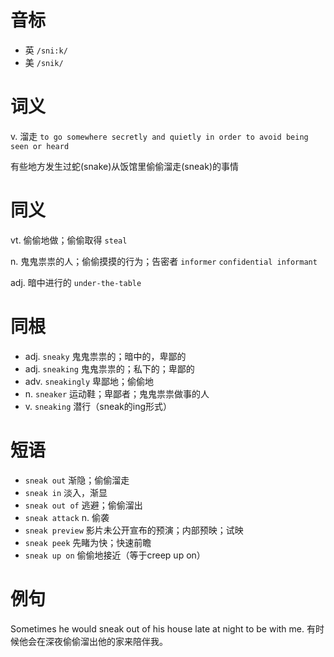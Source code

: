 # 音标

- 英 `/sni:k/`
- 美 `/snik/`

# 词义

v. 溜走
`to go somewhere secretly and quietly in order to avoid being seen or heard`



有些地方发生过蛇(snake)从饭馆里偷偷溜走(sneak)的事情

# 同义

vt. 偷偷地做；偷偷取得
`steal`

n. 鬼鬼祟祟的人；偷偷摸摸的行为；告密者
`informer` `confidential informant`

adj. 暗中进行的
`under-the-table`

# 同根

- adj. `sneaky` 鬼鬼祟祟的；暗中的，卑鄙的
- adj. `sneaking` 鬼鬼祟祟的；私下的；卑鄙的
- adv. `sneakingly` 卑鄙地；偷偷地
- n. `sneaker` 运动鞋；卑鄙者；鬼鬼祟祟做事的人
- v. `sneaking` 潜行（sneak的ing形式）

# 短语

- `sneak out` 渐隐；偷偷溜走
- `sneak in` 淡入，渐显
- `sneak out of` 逃避；偷偷溜出
- `sneak attack` n. 偷袭
- `sneak preview` 影片未公开宣布的预演；内部预映；试映
- `sneak peek` 先睹为快；快速前瞻
- `sneak up on` 偷偷地接近（等于creep up on）

# 例句

Sometimes he would sneak out of his house late at night to be with me.
有时候他会在深夜偷偷溜出他的家来陪伴我。


